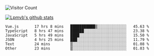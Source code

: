 ![Visitor Count](https://profile-counter.glitch.me/Lpmvb/count.svg)

[![Lpmvb's github stats](https://github-readme-stats.vercel.app/api?username=lpmvb&show_icons=true&title_color=fff&icon_color=79ff97&text_color=9f9f9f&bg_color=151515)](https://github.com/anuraghazra/github-readme-stats)

<!--
Here are some ideas to get you started:

- 🔭 I’m currently working on ...
- 🌱 I’m currently learning ...
- 👯 I’m looking to collaborate on ...
- 🤔 I’m looking for help with ...
- 💬 Ask me about ...
- 📫 How to reach me: ...
- 😄 Pronouns: ...
- ⚡ Fun fact: ...
-->

<!--START_SECTION:waka-->

```text
Vue.js       17 hrs 8 mins   ███████████▒░░░░░░░░░░░░░   45.63 %
TypeScript   8 hrs 47 mins   ██████░░░░░░░░░░░░░░░░░░░   23.38 %
JavaScript   5 hrs 49 mins   ████░░░░░░░░░░░░░░░░░░░░░   15.50 %
JSON         4 hrs 25 mins   ███░░░░░░░░░░░░░░░░░░░░░░   11.79 %
Text         24 mins         ▒░░░░░░░░░░░░░░░░░░░░░░░░   01.08 %
Other        23 mins         ▒░░░░░░░░░░░░░░░░░░░░░░░░   01.03 %
```

<!--END_SECTION:waka-->
